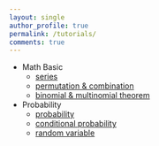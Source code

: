 ```yaml
---
layout: single
author_profile: true
permalink: /tutorials/
comments: true
---
```

  - Math Basic
    - [series](/series/)
    - [permutation & combination](/prob1/)
    - [binomial & multinomial theorem](/prob2/)
  - Probability
    - [probability](/prob3/)
    - [conditional probability](/prob4/)
    - [random variable](/prob5/)
